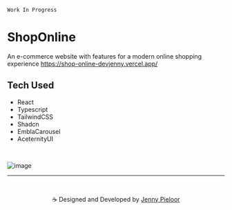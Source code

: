 `Work In Progress`

# ShopOnline
An e-commerce website with features for a modern online shopping experience https://shop-online-devjenny.vercel.app/

## Tech Used
- React
- Typescript
- TailwindCSS
- Shadcn
- EmblaCarousel
- AceternityUI

<br>

![image](https://github.com/devJennyy/shop-online/assets/135243946/2a5621d3-0ea2-418d-8076-92a3744b4dbd)

***

<br>
<p align="center">☕ Designed and Developed by <a href="https://">Jenny Pieloor</a></p>

